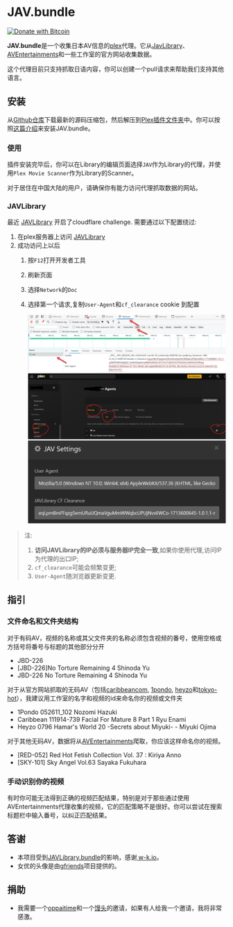 # JAV.bundle
[![Donate with Bitcoin](https://en.cryptobadges.io/badge/micro/1BdJG31zinrMFWxRt2utGBU2jdpv8xSgju)](https://en.cryptobadges.io/donate/1BdJG31zinrMFWxRt2utGBU2jdpv8xSgju)


**JAV.bundle**是一个收集日本AV信息的[plex](https://plex.tv)代理。它从[JavLibrary](https://javlibrary.com/)、[AVEntertainments](https://www.aventertainments.com/)和一些工作室的官方网站收集数据。

这个代理目前只支持抓取日语内容，你可以创建一个pull请求来帮助我们支持其他语言。



## 安装
从[Github仓库](https://github.com/Xavier-Lam/JAV.bundle)下载最新的源码压缩包，然后解压到[Plex插件文件夹]((https://support.plex.tv/hc/en-us/articles/201106098-How-do-I-find-the-Plug-Ins-folder-))中。你可以按照[这篇介绍]((https://support.plex.tv/articles/201187656-how-do-i-manually-install-a-plugin/))来安装JAV.bundle。


### 使用
插件安装完毕后，你可以在Library的编辑页面选择`JAV`作为Library的代理，并使用`Plex Movie Scanner`作为Library的Scanner。

对于居住在中国大陆的用户，请确保你有能力访问代理抓取数据的网站。

### JAVLibrary
最近 [JAVLibrary](https://javlibrary.com) 开启了cloudflare challenge. 需要通过以下配置绕过:

1. 在plex服务器上访问 [JAVLibrary](https://javlibrary.com)
2. 成功访问上以后
   1. 按`F12`打开开发者工具
   2. 刷新页面
   3. 选择`Network`的`Doc`
   4. 选择第一个请求,复制`User-Agent`和`cf_clearance` cookie 到配置
  
      ![](./.github/assets/developer_tool.png)
      ![](./.github/assets/plex_agent_settings.jpeg)
      ![](./.github/assets/jav_settings.png)

> 注:
> 1. **访问JAVLibrary的IP必须与服务器IP完全一致**,如果你使用代理,访问IP为代理的出口IP;
> 2. `cf_clearance`可能会频繁变更;
> 3. `User-Agent`随浏览器更新变更.


## 指引
### 文件命名和文件夹结构
对于有码AV，视频的名称或其父文件夹的名称必须包含视频的番号，使用空格或方括号将番号与标题的其他部分分开

* JBD-226
* [JBD-226]No Torture Remaining 4 Shinoda Yu
* JBD-226 No Torture Remaining 4 Shinoda Yu

对于从官方网站抓取的无码AV（包括[caribbeancom](https://caribbeancom.com), [1pondo](https://1pondo.tv), [heyzo](https://heyzo.com)和[tokyo-hot](https://tokyo-hot.com)），我建议用工作室的名字和视频的id来命名你的视频或文件夹

* 1Pondo 052611_102 Nozomi Hazuki
* Caribbean 111914-739 Facial For Mature 8 Part 1 Ryu Enami
* Heyzo 0796 Hamar's World 20 -Secrets about Miyuki- - Miyuki Ojima

对于其他无码AV，数据将从[AVEntertainments](https://aventertainments.com)爬取，你应该这样命名你的视频。

* [RED-052] Red Hot Fetish Collection Vol. 37 : Kiriya Anno
* [SKY-101] Sky Angel Vol.63 Sayaka Fukuhara


### 手动识别你的视频
有时你可能无法得到正确的视频匹配结果，特别是对于那些通过使用AVEntertainments代理收集的视频，它的匹配策略不是很好。你可以尝试在搜索标题栏中输入番号，以纠正匹配结果。



## 答谢
* 本项目受到[JAVLibrary.bundle](https://github.com/w-k-io/JAVLibrary.bundle)的影响，感谢[
w-k.io](https://github.com/w-k-io)。
* 女优的头像是由[gfriends](https://github.com/xinxin8816/gfriends)项目提供的。



## 捐助
* 我需要一个[oppaitime](https://oppaiti.me)和一个[馒头](https://kp.m-team.cc)的邀请，如果有人给我一个邀请，我将非常感激。